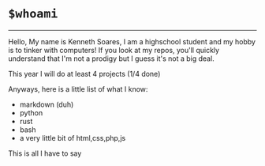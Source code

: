 # `$whoami`
---
Hello, My name is Kenneth Soares, I am a highschool student and my hobby is to tinker with computers!
 If you look at my repos, you'll quickly understand that I'm not a prodigy but I guess it's not a big deal.
 
This year I will do at least 4 projects (1/4 done)
 
 Anyways, here is a little list of what I know:
 * markdown (duh)
 * python
 * rust
 * bash
 * a very little bit of html,css,php,js

This is all I have to say
<!---
ken-soares/ken-soares is a ✨ special ✨ repository because its `README.md` (this file) appears on your GitHub profile.
You can click the Preview link to take a look at your changes.
--->
